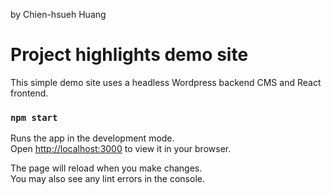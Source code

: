 by Chien-hsueh Huang

# Project highlights demo site

This simple demo site uses a headless Wordpress backend CMS and React frontend. 

### `npm start`

Runs the app in the development mode.\
Open [http://localhost:3000](http://localhost:3000) to view it in your browser.

The page will reload when you make changes.\
You may also see any lint errors in the console.

